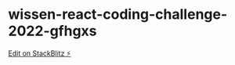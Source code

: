 # wissen-react-coding-challenge-2022-gfhgxs

[Edit on StackBlitz ⚡️](https://stackblitz.com/edit/wissen-react-coding-challenge-2022-gfhgxs)